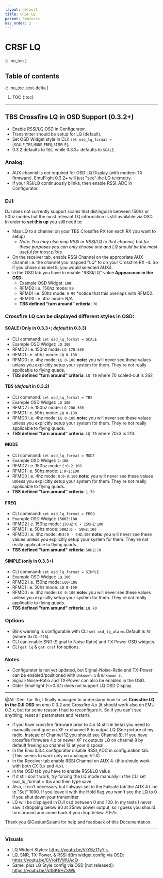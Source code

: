 ```yaml
---
layout: default
title: CRSF LQ
parent: Features
nav_order: 2
---
```


# CRSF LQ
{: .no_toc }

## Table of contents
{: .no_toc .text-delta }

1. TOC
{:toc}

---

## TBS Crossfire LQ in OSD Support (0.3.2+)

* Enable RSSI/LQ OSD in Configurator.
* Transmitter should be setup for LQ (default).
* Set OSD Widget style in CLI: `set osd_lq_format =` [`SCALE`,`TBS`,`MODE`,`FREQ`,`SIMPLE`].
* 0.3.2 defaults to `TBS`, while 0.3.3+ defaults to `SCALE`.

### Analog:
* AUX channel is _not_ required for OSD LQ Display (with modern TX firmware). EmuFlight 0.3.2+ will just "see" the LQ telemetry.
* If your RSI/LQ continuously blinks, then enable RSSI_ADC in Configurator.

### DJI:

DJI does not currently support scales that distinguish between 150hz or 50hz modes but the most relevant LQ information is still available via OSD.  In order to **set this up** you still need to:
* Map LQ to a channel on your TBS Crossfire RX (on each RX you want to setup)
	* _Note: You may also map RSSI or RSSI/LQ to that channel, but for these purposes you can only choose one and LQ should be the most useful for most pilots._
* On the receiver tab, enable RSSI Channel on the appropriate AUX channel i.e. the channel you mapped "LQ" to on your Crossfire RX -4. So if you chose channel 8, you would selected AUX4.
* In the OSD tab you have to enable "RSSI/LQ" value
**Appearance in the OSD:**
	* Example OSD Widget: `100`
	* RFMD2 i.e. 150hz mode:  `99`
	* RFMD1 i.e. 50hz mode:  `0-99` *notice that this overlaps with RFMD2.
	* RFMD0 i.e. 4hz mode:  N/A
	* **TBS defined “turn around” criteria**:  `70`

### Crossfire LQ can be displayed different styles in OSD:

#### SCALE (Only in 0.3.3+; _default_ in 0.3.3)
* CLI command: `set osd_lq_format = SCALE`
* Example OSD Widget: `LQ 300`
* RFMD2 i.e. 150hz mode: `LQ 170-300`
* RFMD1 i.e. 50hz mode: `LQ 0-100`
* RFMD0 i.e. 4hz mode: `LQ 0-100` **note:** you will never see these values unless you explicitly setup your system for them. They're not really applicable to flying quads.
* **TBS defined "turn around" criteria**: `LQ 70` where 70 scaled-out is 262

#### TBS (_default_ in 0.3.2)
* CLI command: `set osd_lq_format = TBS`
* Example OSD Widget: `LQ 300`
* RFMD2 i.e. 150hz mode: `LQ 200-300`
* RFMD1 i.e. 50hz mode: `LQ 0-100`
* RFMD0 i.e. 4hz mode: `LQ 0-100` **note:** you will never see these values unless you explicitly setup your system for them. They're not really applicable to flying quads.
* **TBS defined "turn around" criteria**: `LQ 70` where 70x3 is 210.

#### MODE
* CLI command: `set osd_lq_format = MODE`
* Example OSD Widget: `2:100`
* RFMD2 i.e. 150hz mode: `2:0-2:100`
* RFMD1 i.e. 50hz mode: `1:0-1:100`
* RFMD0 i.e. 4hz mode: `0:0-0:100` **note:** you will never see these values unless you explicitly setup your system for them. They're not really applicable to flying quads.
* **TBS defined "turn around" criteria**: `1:70`

#### FREQ
* CLI command: `set osd_lq_format = FREQ`
* Example OSD Widget: `150HZ:100`
* RFMD2 i.e. 150hz mode: `150HZ:0 - 150HZ:100`
* RFMD1 i.e. 50hz mode: `50HZ:0 - 50HZ:100`
* RFMD0 i.e. 4hz mode: `4HZ:0 - 4HZ:100` **note:** you will never see these values unless you explicitly setup your system for them. They're not really applicable to flying quads.
* **TBS defined "turn around" criteria**: `50HZ:70`

#### SIMPLE (only in 0.3.3+)
* CLI command: `set osd_lq_format = SIMPLE`
* Example OSD Widget: `LQ 100`
* RFMD2 i.e. 150hz mode: `LQ0-100`
* RFMD1 i.e. 50hz mode: `LQ 0-100`
* RFMD0 i.e. 4hz mode: `LQ 0-100` **note:** you will never see these values unless you explicitly setup your system for them. They're not really applicable to flying quads.
* **TBS defined "turn around" criteria**: `LQ 70`

### Options
* Blink warning is configurable with CLI `set osd_lq_alarm`. Default is `70` (where 3x70=`210`). 
* CLI can enable SNR (Signal to Noise Ratio) and TX Power OSD widgets.
* CLI `get lq` & `get crsf` for options.

### Notes
* Configurator is not yet updated, but Signal-Noise-Ratio and TX-Power can be enabled/positioned with `Unknown 1` & `Unknown 2`.
* Signal-Noise-Ratio and TX-Power can also be enabled in the OSD.
* Older EmuFlight (<=0.3.1) does not support LQ OSD Display.


***

@Alf-Dee Tip:
So, I finally managed to understand how to set **Crossfire LQ  in the DJI OSD** on emu 0.3.2 and Crossfire 4.x (it should work also on EMU 0.3.x, but for some reason I had to reconfigure it. So if you can't see anything, reset all parameters and restart).

* If you have crossfire firmware prior to 4.x (4 still in beta) you need to manually configure on XF rx channel 8 to output LQ (See picture of my radio. Instead of Channel 12 you should see Channel 8). If you have crossfire firmware 4.x or newer XF rx outputs LQ on channel 8 by default freeing up channel 12 at your disposal.
* In the Emu 0.3.4 configurator disable RSSI_ADC in configuration tab. (This seems to work only on analogue VTX).
* In the Receiver tab enable RSSI Channel on AUX 4. (this should work with both CX 3.x and 4.x).
* In the OSD tab you have to enable RSSI/LQ value
* If it still don't work, try forcing the LQ mode manually in the CLI
set osd_lq_format = tbs and then type save
* Also, it isn't necessary but I always set in the Failsafe tab the AUX 4 Line to "Set" 1000. If you leave it with the Hold flag you won't see the LQ to 0 if you shut down your transmitter
* LQ will be displayed in DJI osd between 0 and 100. In my tests I never saw it dropping below 90 at 25mw power output, so I guess you should turn around and come back if you drop below 70-75

Thank you @CesiumSalami for help and feedback of this Documentation.


***
### Visuals
* LQ Widget Styles: https://youtu.be/VrY6zT1yY-s
* LQ, SNR, TX-Power, & RSSI dBm widget config via OSD: https://youtu.be/CVroHVWUAcQ
* Same, plus LQ Style config via OSD [not released]: https://youtu.be/7p1SK9HZSWk


